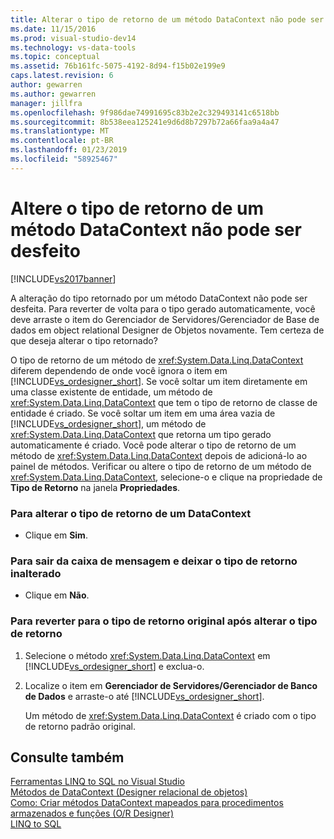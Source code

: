 ```yaml
---
title: Alterar o tipo de retorno de um método DataContext não pode ser desfeita | Microsoft Docs
ms.date: 11/15/2016
ms.prod: visual-studio-dev14
ms.technology: vs-data-tools
ms.topic: conceptual
ms.assetid: 76b161fc-5075-4192-8d94-f15b02e199e9
caps.latest.revision: 6
author: gewarren
ms.author: gewarren
manager: jillfra
ms.openlocfilehash: 9f986dae74991695c83b2e2c329493141c6518bb
ms.sourcegitcommit: 8b538eea125241e9d6d8b7297b72a66faa9a4a47
ms.translationtype: MT
ms.contentlocale: pt-BR
ms.lasthandoff: 01/23/2019
ms.locfileid: "58925467"
---
```

# <a name="changing-the-return-type-of-a-datacontext-method-cannot-be-undone"></a>Altere o tipo de retorno de um método DataContext não pode ser desfeito
[!INCLUDE[vs2017banner](../includes/vs2017banner.md)]

  
A alteração do tipo retornado por um método DataContext não pode ser desfeita. Para reverter de volta para o tipo gerado automaticamente, você deve arraste o item do Gerenciador de Servidores/Gerenciador de Base de dados em object relational Designer de Objetos novamente. Tem certeza de que deseja alterar o tipo retornado?  
  
 O tipo de retorno de um método de <xref:System.Data.Linq.DataContext> diferem dependendo de onde você ignora o item em [!INCLUDE[vs_ordesigner_short](../includes/vs-ordesigner-short-md.md)]. Se você soltar um item diretamente em uma classe existente de entidade, um método de <xref:System.Data.Linq.DataContext> que tem o tipo de retorno de classe de entidade é criado. Se você soltar um item em uma área vazia de [!INCLUDE[vs_ordesigner_short](../includes/vs-ordesigner-short-md.md)], um método de <xref:System.Data.Linq.DataContext> que retorna um tipo gerado automaticamente é criado. Você pode alterar o tipo de retorno de um método de <xref:System.Data.Linq.DataContext> depois de adicioná-lo ao painel de métodos. Verificar ou altere o tipo de retorno de um método de <xref:System.Data.Linq.DataContext>, selecione-o e clique na propriedade de **Tipo de Retorno** na janela **Propriedades**.  
  
### <a name="to-change-the-return-type-of-a-datacontext"></a>Para alterar o tipo de retorno de um DataContext  
  
-   Clique em **Sim**.  
  
### <a name="to-exit-the-message-box-and-leave-the-return-type-unchanged"></a>Para sair da caixa de mensagem e deixar o tipo de retorno inalterado  
  
-   Clique em **Não**.  
  
### <a name="to-revert-to-the-original-return-type-after-changing-the-return-type"></a>Para reverter para o tipo de retorno original após alterar o tipo de retorno  
  
1.  Selecione o método <xref:System.Data.Linq.DataContext> em [!INCLUDE[vs_ordesigner_short](../includes/vs-ordesigner-short-md.md)] e exclua-o.  
  
2.  Localize o item em **Gerenciador de Servidores/Gerenciador de Banco de Dados** e arraste-o até [!INCLUDE[vs_ordesigner_short](../includes/vs-ordesigner-short-md.md)].  
  
     Um método de <xref:System.Data.Linq.DataContext> é criado com o tipo de retorno padrão original.  
  
## <a name="see-also"></a>Consulte também  
 [Ferramentas LINQ to SQL no Visual Studio](../data-tools/linq-to-sql-tools-in-visual-studio2.md)   
 [Métodos de DataContext (Designer relacional de objetos)](../data-tools/datacontext-methods-o-r-designer.md)   
 [Como: Criar métodos DataContext mapeados para procedimentos armazenados e funções (O/R Designer)](../data-tools/how-to-create-datacontext-methods-mapped-to-stored-procedures-and-functions-o-r-designer.md)   
 [LINQ to SQL](http://msdn.microsoft.com/library/73d13345-eece-471a-af40-4cc7a2f11655)
